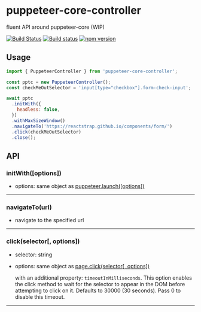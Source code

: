 # puppeteer-core-controller

fluent API around puppeteer-core (WIP)

[![Build Status](https://travis-ci.org/hdorgeval/puppeteer-core-controller.svg?branch=master)](https://travis-ci.org/hdorgeval/puppeteer-core-controller)
[![Build status](https://ci.appveyor.com/api/projects/status/5q3m4m4s62knhb72?svg=true)](https://ci.appveyor.com/project/hdorgeval/puppeteer-core-controller)
[![npm version](https://img.shields.io/npm/v/puppeteer-core-controller.svg)](https://www.npmjs.com/package/puppeteer-core-controller)

## Usage

```js
import { PuppeteerController } from 'puppeteer-core-controller';

const pptc = new PuppeteerController();
const checkMeOutSelector = 'input[type="checkbox"].form-check-input';

await pptc
  .initWith({
    headless: false,
  })
  .withMaxSizeWindow()
  .navigateTo('https://reactstrap.github.io/components/form/')
  .click(checkMeOutSelector)
  .close();
```

## API

### initWith([options])

- options: same object as [puppeteer.launch([options])](https://github.com/GoogleChrome/puppeteer/blob/v1.18.1/docs/api.md#puppeteerlaunchoptions)

---

### navigateTo(url)

- navigate to the specified url

---

### click(selector[, options])

- selector: string
- options: same object as [page.click(selector[, options])](https://github.com/GoogleChrome/puppeteer/blob/v1.18.1/docs/api.md#pageclickselector-options)

  with an additional property: `timeoutInMilliseconds`. This option enables the click method to wait for the selector to appear in the DOM before attempting to click on it. Defaults to 30000 (30 seconds). Pass 0 to disable this timeout.

---
